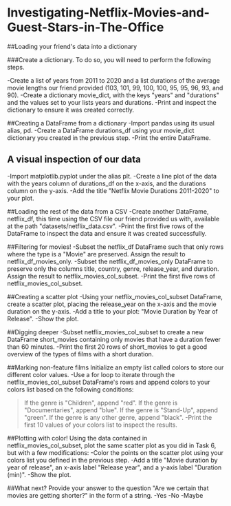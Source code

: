 # Investigating-Netflix-Movies-and-Guest-Stars-in-The-Office

##Loading your friend's data into a dictionary

###Create a dictionary. To do so, you will need to perform the following steps.

-Create a list of years from 2011 to 2020 and a list durations of the average movie lengths our friend provided (103, 101, 99, 100, 100, 95, 95, 96, 93, and 90).
-Create a dictionary movie_dict, with the keys "years" and "durations" and the values set to your lists years and durations.
-Print and inspect the dictionary to ensure it was created correctly.

##Creating a DataFrame from a dictionary
-Import pandas using its usual alias, pd.
-Create a DataFrame durations_df using your movie_dict dictionary you created in the previous step.
-Print the entire DataFrame.

## A visual inspection of our data
-Import matplotlib.pyplot under the alias plt.
-Create a line plot of the data with the years column of durations_df on the x-axis, and the durations column on the y-axis.
-Add the title "Netflix Movie Durations 2011-2020" to your plot.

##Loading the rest of the data from a CSV
-Create another DataFrame, netflix_df, this time using the CSV file our friend provided us with, available at the path "datasets/netflix_data.csv".
-Print the first five rows of the DataFrame to inspect the data and ensure it was created successfully.

##Filtering for movies!
-Subset the netflix_df DataFrame such that only rows where the type is a "Movie" are preserved. Assign the result to netflix_df_movies_only.
-Subset the netflix_df_movies_only DataFrame to preserve only the columns title, country, genre, release_year, and duration. Assign the result to netflix_movies_col_subset.
-Print the first five rows of netflix_movies_col_subset.

##Creating a scatter plot
-Using your netflix_movies_col_subset DataFrame, create a scatter plot, placing the release_year on the x-axis and the movie duration on the y-axis.
-Add a title to your plot: "Movie Duration by Year of Release".
-Show the plot.

##Digging deeper
-Subset netflix_movies_col_subset to create a new DataFrame short_movies containing only movies that have a duration fewer than 60 minutes.
-Print the first 20 rows of short_movies to get a good overview of the types of films with a short duration.

##Marking non-feature films
Initialize an empty list called colors to store our different color values.
-Use a for loop to iterate through the netflix_movies_col_subset DataFrame's rows and append colors to your colors list based on the following conditions:
  >If the genre is "Children", append "red".
  >If the genre is "Documentaries", append "blue".
  >If the genre is "Stand-Up", append "green".
  >If the genre is any other genre, append "black".
-Print the first 10 values of your colors list to inspect the results.

##Plotting with color!
Using the data contained in netflix_movies_col_subset, plot the same scatter plot as you did in Task 6, but with a few modifications:
-Color the points on the scatter plot using your colors list you defined in the previous step.
-Add a title "Movie duration by year of release", an x-axis label "Release year", and a y-axis label "Duration (min)".
-Show the plot.

##What next?
Provide your answer to the question "Are we certain that movies are getting shorter?" in the form of a string.
-Yes
-No
-Maybe
